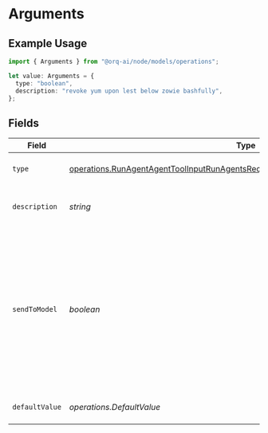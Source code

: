 # Arguments

## Example Usage

```typescript
import { Arguments } from "@orq-ai/node/models/operations";

let value: Arguments = {
  type: "boolean",
  description: "revoke yum upon lest below zowie bashfully",
};
```

## Fields

| Field                                                                                                                                                                                      | Type                                                                                                                                                                                       | Required                                                                                                                                                                                   | Description                                                                                                                                                                                |
| ------------------------------------------------------------------------------------------------------------------------------------------------------------------------------------------ | ------------------------------------------------------------------------------------------------------------------------------------------------------------------------------------------ | ------------------------------------------------------------------------------------------------------------------------------------------------------------------------------------------ | ------------------------------------------------------------------------------------------------------------------------------------------------------------------------------------------ |
| `type`                                                                                                                                                                                     | [operations.RunAgentAgentToolInputRunAgentsRequestRequestBodySettingsTools12HttpType](../../models/operations/runagentagenttoolinputrunagentsrequestrequestbodysettingstools12httptype.md) | :heavy_check_mark:                                                                                                                                                                         | The type of the argument.                                                                                                                                                                  |
| `description`                                                                                                                                                                              | *string*                                                                                                                                                                                   | :heavy_check_mark:                                                                                                                                                                         | A description of the argument.                                                                                                                                                             |
| `sendToModel`                                                                                                                                                                              | *boolean*                                                                                                                                                                                  | :heavy_minus_sign:                                                                                                                                                                         | Whether to send the argument to the model. If set to false, the argument will not be sent to the model and needs to be provided by the user or it will be left blank.                      |
| `defaultValue`                                                                                                                                                                             | *operations.DefaultValue*                                                                                                                                                                  | :heavy_minus_sign:                                                                                                                                                                         | The default value of the argument.                                                                                                                                                         |